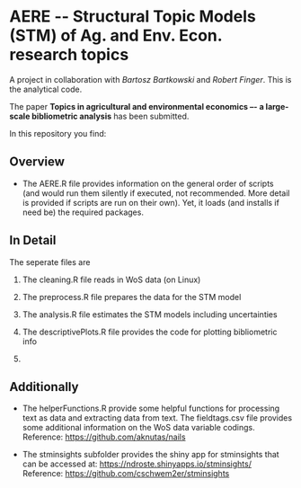 # AERE -- Structural Topic Models (STM) of Ag. and Env. Econ. research topics

A project in collaboration with *Bartosz Bartkowski* and *Robert Finger*. This is the analytical code.

The paper **Topics in agricultural and environmental economics –- a large-scale bibliometric analysis** has been submitted.

In this repository you find:

## Overview

- The AERE.R file provides information on the general order of scripts (and would run them silently if executed, not recommended. More detail is provided if scripts are run on their own). Yet, it loads (and installs if need be) the required packages.


## In Detail 

The seperate files are

1. The cleaning.R file reads in WoS data (on Linux)

2. The preprocess.R file prepares the data for the STM model 

3. The analysis.R file estimates the STM models including uncertainties

4. The descriptivePlots.R file provides the code for plotting bibliometric info

5. 


## Additionally

+ The helperFunctions.R provide some helpful functions for processing text as data and extracting data from text. 
The fieldtags.csv file provides some additional information on the WoS data variable codings.
Reference: https://github.com/aknutas/nails 

+ The stminsights subfolder provides the shiny app for stminsights that can be accessed at: https://ndroste.shinyapps.io/stminsights/
Reference: https://github.com/cschwem2er/stminsights 